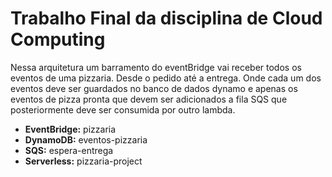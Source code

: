# Trabalho Final da disciplina de Cloud Computing
Nessa arquitetura um barramento do eventBridge vai receber todos os eventos de uma pizzaria. Desde o pedido até a entrega. Onde cada um dos eventos deve ser guardados no banco de dados dynamo e apenas os eventos de pizza pronta que devem ser adicionados a fila SQS que posteriormente deve ser consumida por outro lambda.

- **EventBridge:** pizzaria
- **DynamoDB:** eventos-pizzaria
- **SQS:** espera-entrega
- **Serverless:** pizzaria-project
